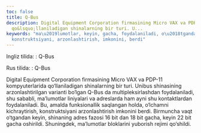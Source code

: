 ```yaml
---
toc: false
title: Q-Bus
description: Digital Equipment Corporation firmasining Micro VAX va PDP-11 kompyuterlarida
  qo&lsquo;llaniladigan shinalarning bir turi. U...
keywords: "ma\u2019lumotlar, keyin, gacha, foydalaniladi, o\u2018tgandan, kichraytirish,
  konstruktsiyani, arzonlashtirish, imkonini, berdi"
---
```


Ingliz tilida:
:   Q-Bus

Rus tilida:
:   Q-Bus

Digital Equipment Corporation firmasining Micro VAX va PDP-11 kompyuterlarida qo‘llaniladigan shinalarning bir turi. Unibus shinasining arzonlashtirilgan varianti bo‘lgan Q-Bus da multipleksirlashdan foydalaniladi, shu sababli, ma’lumotlar liniyalari va adreslarda ham ayni shu kontaktlardan foydalaniladi. Bu, amalda funksionallik saqlangan holda, o‘lchamni kichraytirish, konstruktsiyani arzonlashtirish imkonini berdi. Birmuncha vaqt o‘tgandan keyin, shinaning adres fazosi 16 bit dan 18 bit gacha, keyin 22 bit gacha oshirildi. Shuningdek, ma’lumotlar bloklarini yuborish rejimi qo‘shildi.